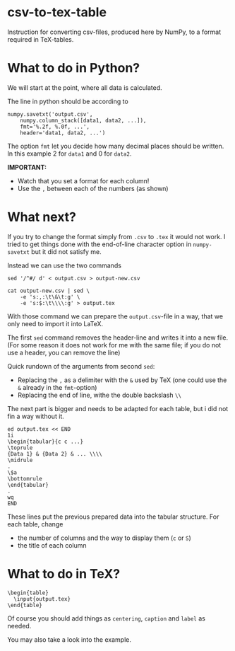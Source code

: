 # csv-to-tex-table
Instruction for converting csv-files, produced here by NumPy, to a format required in TeX-tables.

# What to do in Python?
We will start at the point, where all data is calculated.

The line in python should be according to
```
numpy.savetxt('output.csv',
    numpy.column_stack([data1, data2, ...]),
    fmt='%.2f, %.0f, ...',
    header='data1, data2, ...')
```
The option `fmt` let you decide how many decimal places should be written.
In this example 2 for `data1` and 0 for `data2`.

**IMPORTANT:**
- Watch that you set a format for each column!
- Use the `,` between each of the numbers (as shown)

# What next?
If you try to change the format simply from `.csv` to `.tex` it would not work.
I tried to get things done with the end-of-line character option in `numpy-savetxt`
but it did not satisfy me.

Instead we can use the two commands
```
sed '/^#/ d' < output.csv > output-new.csv

cat output-new.csv | sed \
    -e 's:,:\t\&\t:g' \
    -e 's:$:\t\\\\:g' > output.tex
```
With those command we can prepare the `output.csv`-file in a way,
that we only need to import it into LaTeX.

The first `sed` command removes the header-line and writes it into a new file.
(For some reason it does not work for me with the same file;
if you do not use a header, you can remove the line)

Quick rundown of the arguments from second `sed`:
- Replacing the `,` as a delimiter with the `&` used by TeX
  (one could use the `&` already in the `fmt`-option)
- Replacing the end of line, withe the double backslash `\\`

The next part is bigger and needs to be adapted for each table,
but i did not fin a way without it.
```
ed output.tex << END
1i
\begin{tabular}{c c ...}
\toprule
{Data 1} & {Data 2} & ... \\\\
\midrule
.
\$a
\bottomrule
\end{tabular}
.
wq
END
```
These lines put the previous prepared data into the tabular structure.
For each table, change
- the number of columns and the way to display them (`c` or `S`)
- the title of each column

# What to do in TeX?
```
\begin{table}
  \input{output.tex}
\end{table}
```
Of course you should add things as `centering`, `caption` and `label`
as needed.

You may also take a look into the example.
